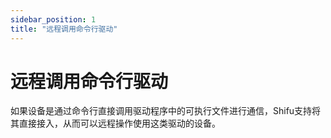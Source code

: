 ```yaml
---
sidebar_position: 1
title: "远程调用命令行驱动"
---
```


# 远程调用命令行驱动

如果设备是通过命令行直接调用驱动程序中的可执行文件进行通信，Shifu支持将其直接接入，从而可以远程操作使用这类驱动的设备。